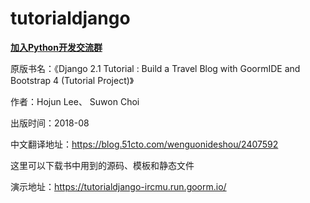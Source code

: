 # tutorialdjango

**[加入Python开发交流群](http://shang.qq.com/wpa/qunwpa?idkey=d119da6023cc49729a61139ca4b8bb0ee770d8d9a89383939c4a45159f82bc6d)**

原版书名：《Django 2.1 Tutorial : Build a Travel Blog with GoormIDE and Bootstrap 4 (Tutorial Project)》

作者：Hojun Lee、 Suwon Choi 

出版时间：2018-08

中文翻译地址：https://blog.51cto.com/wenguonideshou/2407592

这里可以下载书中用到的源码、模板和静态文件

演示地址：https://tutorialdjango-ircmu.run.goorm.io/

